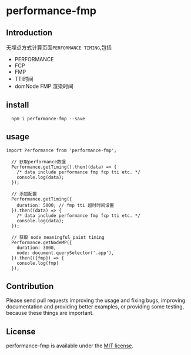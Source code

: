 # performance-fmp


## Introduction

无埋点方式计算页面`PERFORMANCE TIMING`,包括
- PERFORMANCE
- FCP
- FMP
- TTI时间
- domNode FMP 渲染时间

## install

```shell
  npm i performance-fmp --save
```

## usage
```
import Performance from 'performance-fmp';

  // 获取performance数据
  Performance.getTiming().then((data) => {
    /* data include performance fmp fcp tti etc. */
    console.log(data);
  });

  // 添加配置
  Performance.getTiming({
    duration: 5000; // fmp tti 超时时间设置
  }).then((data) => {
    /* data include performance fmp fcp tti etc. */
    console.log(data);
  });

  // 获取 node meaningful paint timing
  Performance.getNodeMP({
    duration: 3000,
    node: document.querySelector('.app'),
  }).then(({fmp}) => {
    console.log(fmp)
  });

```

## Contribution

Please send pull requests improving the usage and fixing bugs, improving documentation and providing better examples, or providing some testing, because these things are important.

## License

performance-fmp is available under the [MIT license](https://tldrlegal.com/license/mit-license).